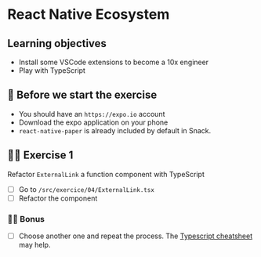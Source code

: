 # React Native Ecosystem

## Learning objectives

- Install some VSCode extensions to become a 10x engineer
- Play with TypeScript

## 🥑 Before we start the exercise

- You should have an `https://expo.io` account
- Download the expo application on your phone
- `react-native-paper` is already included by default in Snack.

## 🤸‍♀️ Exercise 1

Refactor `ExternalLink` a function component with TypeScript

- [ ] Go to `/src/exercice/04/ExternalLink.tsx`
- [ ] Refactor the component

### 🏋️‍♀️ Bonus

- [ ] Choose another one and repeat the process. The [Typescript cheatsheet](https://github.com/typescript-cheatsheets/react) may help.
